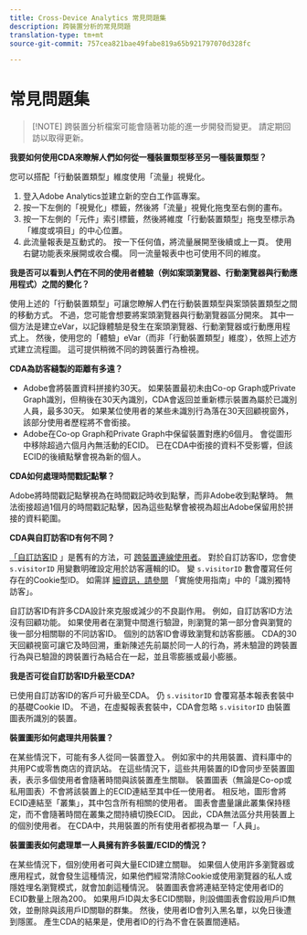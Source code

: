 ```yaml
---
title: Cross-Device Analytics 常見問題集
description: 跨裝置分析的常見問題
translation-type: tm+mt
source-git-commit: 757cea821bae49fabe819a65b921797070d328fc

---
```



# 常見問題集

> [!NOTE] 跨裝置分析檔案可能會隨著功能的進一步開發而變更。 請定期回訪以取得更新。

**我要如何使用CDA來瞭解人們如何從一種裝置類型移至另一種裝置類型？**

您可以搭配「行動裝置類型」維度使用「流量」視覺化。

1. 登入Adobe Analytics並建立新的空白工作區專案。
2. 按一下左側的「視覺化」標籤，然後將「流量」視覺化拖曳至右側的畫布。
3. 按一下左側的「元件」索引標籤，然後將維度「行動裝置類型」拖曳至標示為「維度或項目」的中心位置。
4. 此流量報表是互動式的。 按一下任何值，將流量展開至後續或上一頁。 使用右鍵功能表來展開或收合欄。 同一流量報表中也可使用不同的維度。

**我是否可以看到人們在不同的使用者體驗（例如案頭瀏覽器、行動瀏覽器與行動應用程式）之間的變化？**

使用上述的「行動裝置類型」可讓您瞭解人們在行動裝置類型與案頭裝置類型之間的移動方式。 不過，您可能會想要將案頭瀏覽器與行動瀏覽器區分開來。 其中一個方法是建立eVar，以記錄體驗是發生在案頭瀏覽器、行動瀏覽器或行動應用程式上。 然後，使用您的「體驗」eVar（而非「行動裝置類型」維度），依照上述方式建立流程圖。 這可提供稍微不同的跨裝置行為檢視。

**CDA為訪客縫製的距離有多遠？**

* Adobe會將裝置資料拼接約30天。 如果裝置最初未由Co-op Graph或Private Graph識別，但稍後在30天內識別，CDA會返回並重新標示裝置為屬於已識別人員，最多30天。 如果某位使用者的某些未識別行為落在30天回顧視窗外，該部分使用者歷程將不會銜接。
* Adobe在Co-op Graph和Private Graph中保留裝置對應約6個月。 會從圖形中移除超過六個月內無活動的ECID。 已在CDA中銜接的資料不受影響，但該ECID的後續點擊會視為新的個人。

**CDA如何處理時間戳記點擊？**

Adobe將時間戳記點擊視為在時間戳記時收到點擊，而非Adobe收到點擊時。 無法銜接超過1個月的時間戳記點擊，因為這些點擊會被視為超出Adobe保留用於拼接的資料範圍。

**CDA與自訂訪客ID有何不同？**

[「自訂訪客ID](/help/implement/js-implementation/c-unique-visitors/visid-custom.md) 」是舊有的方法，可 [跨裝置連線使用者](/help/implement/js-implementation/xdevice-visid/xdevice-connecting.md)。 對於自訂訪客ID，您會使 `s.visitorID` 用變數明確設定用於訪客邏輯的ID。 變 `s.visitorID` 數會覆寫任何存在的Cookie型ID。 如需詳 [細資訊，請參閱](/help/implement/js-implementation/c-unique-visitors/visid-overview.md) 「實施使用指南」中的「識別獨特訪客」。

自訂訪客ID有許多CDA設計來克服或減少的不良副作用。 例如，自訂訪客ID方法沒有回顧功能。 如果使用者在瀏覽中間進行驗證，則瀏覽的第一部分會與瀏覽的後一部分相關聯的不同訪客ID。 個別的訪客ID會導致瀏覽和訪客膨脹。 CDA的30天回顧視窗可讓它及時回溯，重新陳述先前屬於同一人的行為，將未驗證的跨裝置行為與已驗證的跨裝置行為結合在一起，並且零膨脹或最小膨脹。

**我是否可從自訂訪客ID升級至CDA?**

已使用自訂訪客ID的客戶可升級至CDA。 仍 `s.visitorID` 會覆寫基本報表套裝中的基礎Cookie ID。 不過，在虛擬報表套裝中，CDA會忽略 `s.visitorID` 由裝置圖表所識別的裝置。

**裝置圖形如何處理共用裝置？**

在某些情況下，可能有多人從同一裝置登入。 例如家中的共用裝置、資料庫中的共用PC或零售商店的資訊站。 在這些情況下，這些共用裝置的ID會同步至裝置圖表，表示多個使用者會隨著時間與該裝置產生關聯。 裝置圖表（無論是Co-op或私用圖表）不會將該裝置上的ECID連結至其中任一使用者。 相反地，圖形會將ECID連結至「叢集」，其中包含所有相關的使用者。 圖表會盡量讓此叢集保持穩定，而不會隨著時間在叢集之間持續切換ECID。 因此，CDA無法區分共用裝置上的個別使用者。 在CDA中，共用裝置的所有使用者都視為單一「人員」。

**裝置圖表如何處理單一人員擁有許多裝置/ECID的情況？**

在某些情況下，個別使用者可與大量ECID建立關聯。 如果個人使用許多瀏覽器或應用程式，就會發生這種情況，如果他們經常清除Cookie或使用瀏覽器的私人或隱姓埋名瀏覽模式，就會加劇這種情況。 裝置圖表會將連結至特定使用者ID的ECID數量上限為200。 如果用戶ID與太多ECID關聯，則設備圖表會假設用戶ID無效，並刪除與該用戶ID關聯的群集。 然後，使用者ID會列入黑名單，以免日後遭到隱匿。 產生CDA的結果是，使用者ID的行為不會在裝置間連結。
